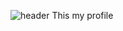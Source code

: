 ![header](https://capsule-render.vercel.app/api?type=waving&color=0000FF&height=200&section=header&text=Welcome!%20My%20Profile&fontSize=60&fontColor=FFFFFF)
This my profile
